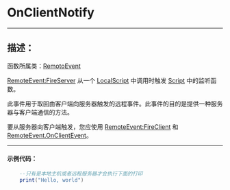 # OnClientNotify
-----------------------------------------------------------------------------------------
## 描述：

函数所属类：[RemotoEvent](/Api/Class/Script/RemoteEvent.md)

[RemoteEvent:FireServer](/Api/Class/Script/RemoteEvent_F/fireServer.md) 从一个 [LocalScript](/Api/Class/Script/LocalScriptNode.md) 中调用时触发 [Script](/Api/Class/Script/ScriptObject.md) 中的监听函数。

此事件用于取回由客户端向服务器触发的远程事件。此事件的目的是提供一种服务器与客户端通信的方法。

要从服务器向客户端触发，您应使用 [RemoteEvent:FireClient]() 和 [RemoteEvent.OnClientEvent]()。

-----------------------------------------------------------------------------------------
#### 示例代码：

```lua
	--只有是本地主机或者远程服务器才会执行下面的打印
	print("Hello, world")
```
